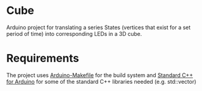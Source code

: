 Cube
==========

Arduino project for translating a series States (vertices that exist for a set 
period of time) into corresponding LEDs in a 3D cube.


# Requirements
The project uses [Arduino-Makefile](https://github.com/sudar/Arduino-Makefile) 
for the build system and [Standard C++ for Arduino](https://github.com/maniacbug/StandardCplusplus)
for some of the standard C++ libraries needed (e.g. std::vector)
